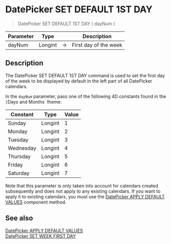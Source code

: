 # DatePicker SET DEFAULT 1ST DAY

> DatePicker SET DEFAULT 1ST DAY ( dayNum )

| Parameter | Type |     | Description |
| --- | --- | --- | --- |
| dayNum | Longint | → | First day of the week |

## Description

The DatePicker SET DEFAULT 1ST DAY command is used to set the first day of the week to be displayed by default in the left part of all DatePicker calendars.

In the `dayNum` parameter, pass one of the following 4D constants found in the `[`Days and Months` theme:

| Constant | Type | Value |
| --- | --- | --- |
| Sunday | Longint | 1   |
| Monday | Longint | 2   |
| Tuesday | Longint | 3   |
| Wednesday | Longint | 4   |
| Thursday | Longint | 5   |
| Friday | Longint | 6   |
| Saturday | Longint | 7   |
Note that this parameter is only taken into account for calendars created subsequently and does not apply to any existing calendars. If you want to apply it to existing calendars, you must use the [DatePicker APPLY DEFAULT VALUES](DatePicker%20APPLY%20DEFAULT%20VALUES.es.md) component method.

## See also

[DatePicker APPLY DEFAULT VALUES](DatePicker%20APPLY%20DEFAULT%20VALUES.es.md)  
[DatePicker SET WEEK FIRST DAY](DatePicker%20SET%20WEEK%20FIRST%20DAY.es.md)
